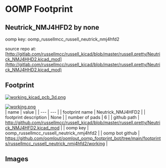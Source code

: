 # OOMP Footprint  
## Neutrick_NMJ4HFD2  by none  
  
oomp key: oomp_russellmcc_russell_neutrick_nmj4hfd2  
  
source repo at: [http://gitlab.com/russellmcc/russell_kicad/blob/master/russell.pretty/Neutrick_NMJ4HHD2.kicad_mod](http://gitlab.com/russellmcc/russell_kicad/blob/master/russell.pretty/Neutrick_NMJ4HHD2.kicad_mod)  
## Footprint  
  
[![working_kicad_pcb_3d.png](working_kicad_pcb_3d_600.png)](working_kicad_pcb_3d.png)  
  
[![working.png](working_600.png)](working.png)  
| name | value | 
| --- | --- | 
| footprint name | Neutrick_NMJ4HFD2 | 
| footprint description | None | 
| number of pads | 6 | 
| github path | http://github.com/russellmcc/russell_kicad/blob/master/russell.pretty/Neutrick_NMJ4HFD2.kicad_mod | 
| oomp key | oomp_russellmcc_russell_neutrick_nmj4hfd2 | 
| oomp bot github | https://github.com/oomlout/oomlout_oomp_footprint_bot/tree/main/footprints/russellmcc_russell_neutrick_nmj4hfd2/working | 
## Images  
